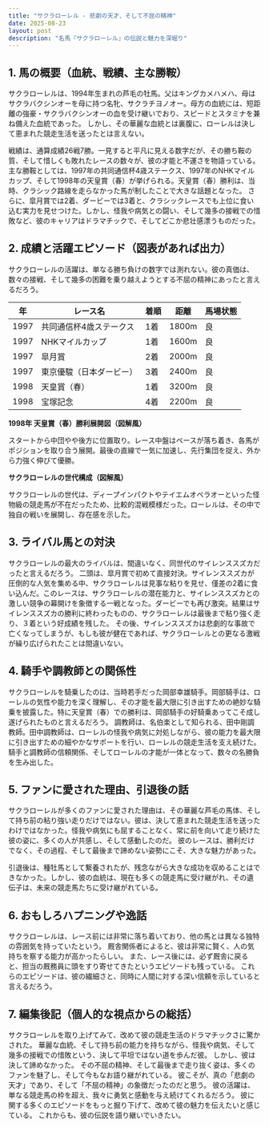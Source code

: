 ```yaml
---
title: "サクラローレル - 悲劇の天才、そして不屈の精神"
date: 2025-08-23
layout: post
description: "名馬『サクラローレル』の伝説と魅力を深堀り"
---
```


## 1. 馬の概要（血統、戦績、主な勝鞍）

サクラローレルは、1994年生まれの芦毛の牡馬。父はキングカメハメハ、母はサクラバクシンオーを母に持つ名牝、サクラチヨノオー。母方の血統には、短距離の強豪・サクラバクシンオーの血を受け継いでおり、スピードとスタミナを兼ね備えた血統であった。  しかし、その華麗な血統とは裏腹に、ローレルは決して恵まれた競走生活を送ったとは言えない。

戦績は、通算成績26戦7勝。一見すると平凡に見える数字だが、その勝ち鞍の質、そして惜しくも敗れたレースの数々が、彼の才能と不運さを物語っている。主な勝鞍としては、1997年の共同通信杯4歳ステークス、1997年のNHKマイルカップ、そして1998年の天皇賞（春）が挙げられる。天皇賞（春）勝利は、当時、クラシック路線を走らなかった馬が制したことで大きな話題となった。  さらに、皐月賞では2着、ダービーでは3着と、クラシックレースでも上位に食い込む実力を見せつけた。しかし、怪我や病気との闘い、そして幾多の接戦での惜敗など、彼のキャリアはドラマチックで、そしてどこか悲壮感漂うものだった。


## 2. 成績と活躍エピソード（図表があれば出力）

サクラローレルの活躍は、単なる勝ち負けの数字では測れない。彼の真価は、数々の接戦、そして幾多の困難を乗り越えようとする不屈の精神にあったと言えるだろう。

| 年 | レース名 | 着順 | 距離 | 馬場状態 |
|---|---|---|---|---|
| 1997 | 共同通信杯4歳ステークス | 1着 | 1800m | 良 |
| 1997 | NHKマイルカップ | 1着 | 1600m | 良 |
| 1997 | 皐月賞 | 2着 | 2000m | 良 |
| 1997 | 東京優駿（日本ダービー） | 3着 | 2400m | 良 |
| 1998 | 天皇賞（春） | 1着 | 3200m | 良 |
| 1998 | 宝塚記念 | 4着 | 2200m | 良 |


**1998年 天皇賞（春）勝利展開図（図解風）**

スタートから中団やや後方に位置取り。レース中盤はペースが落ち着き、各馬がポジションを取り合う展開。最後の直線で一気に加速し、先行集団を捉え、外から力強く伸びて優勝。

**サクラローレルの世代構成（図解風）**

サクラローレルの世代は、ディープインパクトやテイエムオペラオーといった怪物級の競走馬が不在だったため、比較的混戦模様だった。ローレルは、その中で独自の戦いを展開し、存在感を示した。


## 3. ライバル馬との対決

サクラローレルの最大のライバルは、間違いなく、同世代のサイレンススズカだったと言えるだろう。  二頭は、皐月賞で初めて直接対決。サイレンススズカが圧倒的な人気を集める中、サクラローレルは見事な粘りを見せ、僅差の2着に食い込んだ。このレースは、サクラローレルの潜在能力と、サイレンススズカとの激しい競争の幕開けを象徴する一戦となった。ダービーでも再び激突。結果はサイレンススズカの勝利に終わったものの、サクラローレルは最後まで粘り強く走り、３着という好成績を残した。  その後、サイレンススズカは悲劇的な事故で亡くなってしまうが、もしも彼が健在であれば、サクラローレルとの更なる激戦が繰り広げられたことは間違いない。


## 4. 騎手や調教師との関係性

サクラローレルを騎乗したのは、当時若手だった岡部幸雄騎手。岡部騎手は、ローレルの気性や能力を深く理解し、その才能を最大限に引き出すための絶妙な騎乗を披露した。特に天皇賞（春）での勝利は、岡部騎手の好騎乗あってこそ成し遂げられたものと言えるだろう。  調教師は、名伯楽として知られる、田中剛調教師。田中調教師は、ローレルの怪我や病気に対処しながら、彼の能力を最大限に引き出すための細やかなサポートを行い、ローレルの競走生活を支え続けた。  騎手と調教師の信頼関係、そしてローレルの才能が一体となって、数々の名勝負を生み出した。


## 5. ファンに愛された理由、引退後の話

サクラローレルが多くのファンに愛された理由は、その華麗な芦毛の馬体、そして持ち前の粘り強い走りだけではない。彼は、決して恵まれた競走生活を送ったわけではなかった。怪我や病気にも屈することなく、常に前を向いて走り続けた彼の姿に、多くの人が共感し、そして感動したのだ。  彼のレースは、勝利だけでなく、その過程、そして最後まで諦めない姿勢にこそ、大きな魅力があった。

引退後は、種牡馬として繋養されたが、残念ながら大きな成功を収めることはできなかった。しかし、彼の血統は、現在も多くの競走馬に受け継がれ、その遺伝子は、未来の競走馬たちに受け継がれている。


## 6. おもしろハプニングや逸話

サクラローレルは、レース前には非常に落ち着いており、他の馬とは異なる独特の雰囲気を持っていたという。  厩舎関係者によると、彼は非常に賢く、人の気持ちを察する能力が高かったらしい。  また、レース後には、必ず厩舎に戻ると、担当の厩務員に頭をすり寄せてきたというエピソードも残っている。  これらのエピソードは、彼の繊細さと、同時に人間に対する深い信頼を示していると言えるだろう。


## 7. 編集後記（個人的な視点からの総括）

サクラローレルを取り上げてみて、改めて彼の競走生活のドラマチックさに驚かされた。  華麗な血統、そして持ち前の能力を持ちながら、怪我や病気、そして幾多の接戦での惜敗という、決して平坦ではない道を歩んだ彼。  しかし、彼は決して諦めなかった。  その不屈の精神、そして最後まで走り抜く姿は、多くのファンを魅了し、そして今もなお語り継がれている。  彼こそが、真の「悲劇の天才」であり、そして「不屈の精神」の象徴だったのだと思う。  彼の活躍は、単なる競走馬の枠を超え、我々に勇気と感動を与え続けてくれるだろう。  彼に関する多くのエピソードをもっと掘り下げて、改めて彼の魅力を伝えたいと感じている。  これからも、彼の伝説を語り継いでいきたい。
